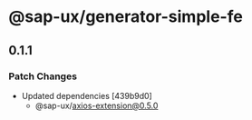 # @sap-ux/generator-simple-fe

## 0.1.1

### Patch Changes

-   Updated dependencies [439b9d0]
    -   @sap-ux/axios-extension@0.5.0
